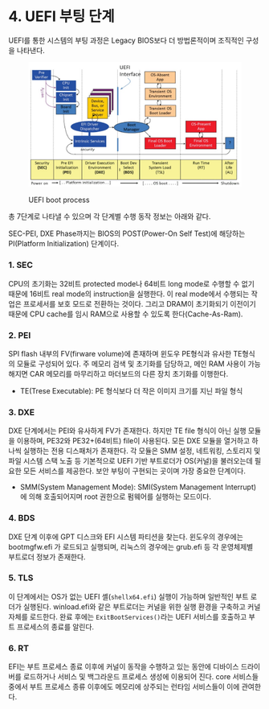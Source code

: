 # 4. UEFI 부팅 단계

UEFI를 통한 시스템의 부팅 과정은 Legacy BIOS보다 더 방법론적이며 조직적인 구성을 나타낸다.

<figure><img src="../.gitbook/assets/image (1) (4).png" alt=""><figcaption><p>UEFI boot process</p></figcaption></figure>

총 7단계로 나타낼 수 있으며 각 단계별 수행 동작 정보는 아래와 같다.

SEC-PEI, DXE Phase까지는 BIOS의 POST(Power-On Self Test)에 해당하는 PI(Platform Initialization) 단계이다.

### 1. **SEC**

CPU의 초기화는 32비트 protected mode나 64비트 long mode로 수행할 수 없기 때문에 16비트 real mode의 instruction을 실행한다. 이 real mode에서 수행되는 작업은 프로세서를 보호 모드로 전환하는 것이다. 그리고 DRAM이 초기화되기 이전이기 때문에 CPU cache를 임시 RAM으로 사용할 수 있도록 한다(Cache-As-Ram).

### 2. **PEI**

SPI flash 내부의 FV(firware volume)에 존재하며 윈도우 PE형식과 유사한 TE형식의 모듈로 구성되어 있다. 주 메모리 검색 및 초기화를 담당하고, 메인 RAM 사용이 가능해지면 CAR 메모리를 마무리하고 마더보드의 다른 장치 초기화를 이행한다.

* TE(Trese Executable): PE 형식보다 더 작은 이미지 크기를 지닌 파일 형식

### 3. **DXE**

DXE 단계에서는 PEI와 유사하게 FV가 존재한다. 하지만 TE file 형식이 아닌 실행 모듈을 이용하며, PE32와 PE32+(64비트) file이 사용된다. 모든 DXE 모듈을 열거하고 하나씩 실행하는 전용 디스패처가 존재한다. 각 모듈은 SMM 설정, 네트워킹, 스토리지 및 파일 시스템 스택 노출 등 기본적으로 UEFI 기반 부트로더가 OS(커널)을 불러오는데 필요한 모든 서비스를 제공한다. 보안 부팅이 구현되는 곳이며 가장 중요한 단계이다.

* SMM(System Management Mode): SMI(System Management Interrupt)에 의해 호출되어지며 root 권한으로 펌웨어를 실행하는 모드이다.

### 4. **BDS**

DXE 단계 이후에 GPT 디스크와 EFI 시스템 파티션을 찾는다. 윈도우의 경우에는 bootmgfw.efi 가 로드되고 실행되며, 리눅스의 경우에는 grub.efi 등 각 운영체제별 부트로더 정보가 존재한다.

### 5. **TLS**

이 단계에서는 OS가 없는 UEFI 셸(`shellx64.efi`) 실행이 가능하며 일반적인 부트 로더가 실행된다. winload.efi와 같은 부트로더는 커널을 위한 실행 환경을 구축하고 커널 자체를 로드한다. 완료 후에는 `ExitBootServices()`라는 UEFI 서비스를 호출하고 부트 프로세스의 종료를 알린다.

### 6. RT

EFI는 부트 프로세스 종료 이후에 커널이 동작을 수행하고 있는 동안에 디바이스 드라이버를 로드하거나 서비스 및 백그라운드 프로세스 생성에 이용되어 진다. core 서비스들 중에서 부트 프로세스 종류 이후에도 메모리에 상주되는 런타임 서비스들이 이에 관여한다.
